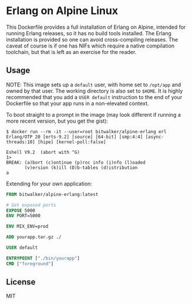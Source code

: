 # Erlang on Alpine Linux

This Dockerfile provides a full installation of Erlang on Alpine, intended for running Erlang releases,
so it has no build tools installed. The Erlang installation is provided so one can avoid cross-compiling
releases. The caveat of course is if one has NIFs which require a native compilation toolchain, but that is
left as an exercise for the reader.

## Usage

NOTE: This image sets up a `default` user, with home set to `/opt/app` and owned by that user. The working directory
is also set to `$HOME`. It is highly recommended that you add a `USER default` instruction to the end of your
Dockerfile so that your app runs in a non-elevated context.

To boot straight to a prompt in the image (may look different if running a more recent version, but you get the gist):

```
$ docker run --rm -it --user=root bitwalker/alpine-erlang erl
Erlang/OTP 20 [erts-9.2] [source] [64-bit] [smp:4:4] [async-threads:10] [hipe] [kernel-poll:false]

Eshell V9.2  (abort with ^G)
1>
BREAK: (a)bort (c)ontinue (p)roc info (i)nfo (l)oaded
       (v)ersion (k)ill (D)b-tables (d)istribution
a
```

Extending for your own application:

```dockerfile
FROM bitwalker/alpine-erlang:latest

# Set exposed ports
EXPOSE 5000
ENV PORT=5000

ENV MIX_ENV=prod

ADD yourapp.tar.gz ./

USER default

ENTRYPOINT ["./bin/yourapp"]
CMD ["foreground"]
```

## License

MIT

